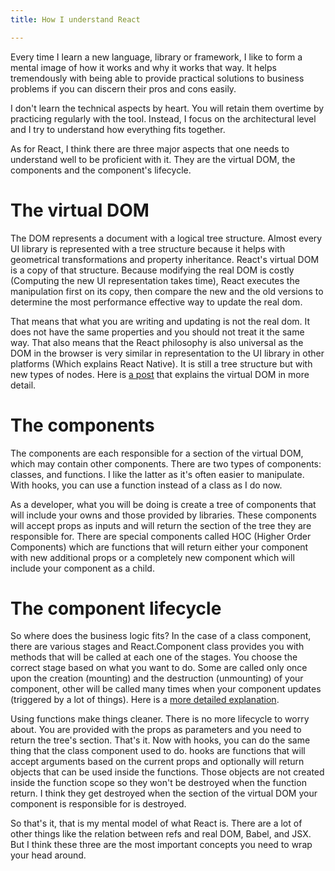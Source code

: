 ```yaml
---
title: How I understand React

---
```


Every time I learn a new language, library or framework, I like to form a mental image of how it works and why it works that way. It helps tremendously with being able to provide practical solutions to business problems if you can discern their pros and cons easily. 

I don't learn the technical aspects by heart. You will retain them overtime by practicing regularly with the tool. Instead, I focus on the architectural level and I try to understand how everything fits together.

As for React, I think there are three major aspects that one needs to understand well to be proficient with it. They are the virtual DOM, the components and the component's lifecycle.

# The virtual DOM

The DOM represents a document with a logical tree structure. Almost every UI library is represented with a tree structure because it helps with geometrical transformations and property inheritance. React's virtual DOM is a copy of that structure. Because modifying the real DOM is costly (Computing the new UI representation takes time), React executes the manipulation first on its copy, then compare the new and the old versions to determine the most performance effective way to update the real dom.

That means that what you are writing and updating is not the real dom. It does not have the same properties and you should not treat it the same way. That also means that the React philosophy is also universal as the DOM in the browser is very similar in representation to the UI library in other platforms (Which explains React Native). It is still a tree structure but with new types of nodes. Here is [a post](https://programmingwithmosh.com/react/react-virtual-dom-explained/) that explains the virtual DOM in more detail.

# The components

The components are each responsible for a section of the virtual DOM, which may contain other components. There are two types of components: classes, and functions. I like the latter as it's often easier to manipulate. With hooks, you can use a function instead of a class as I do now.

As a developer, what you will be doing is create a tree of components that will include your owns and those provided by libraries. These components will accept props as inputs and will return the section of the tree they are responsible for. There are special components called HOC (Higher Order Components) which are functions that will return either your component with new additional props or a completely new component which will include your component as a child.

# The component lifecycle

So where does the business logic fits? In the case of a class component, there are various stages and React.Component class provides you with methods that will be called at each one of the stages. You choose the correct stage based on what you want to do. Some are called only once upon the creation (mounting) and the destruction (unmounting) of your component, other will be called many times when your component updates (triggered by a lot of things). Here is a [more detailed explanation](https://programmingwithmosh.com/javascript/react-lifecycle-methods/).

Using functions make things cleaner. There is no more lifecycle to worry about. You are provided with the props as parameters and you need to return the tree's section. That's it. Now with hooks, you can do the same thing that the class component used to do. hooks are functions that will accept arguments based on the current props and optionally will return objects that can be used inside the functions. Those objects are not created inside the function scope so they won't be destroyed when the function return. I think they get destroyed when the section of the virtual DOM your component is responsible for is destroyed.

So that's it, that is my mental model of what React is. There are a lot of other things like the relation between refs and real DOM, Babel, and JSX. But I think these three are the most important concepts you need to wrap your head around.

